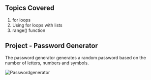 ## Topics Covered
1. for loops
2. Using for loops with lists
3. range() function

## Project - Password Generator

The password generator generates a random password based on the number of letters, numbers and symbols.

![Passwordgenerator](https://github.com/user-attachments/assets/4edff606-e1d1-459d-9732-91a1c37630f5)
